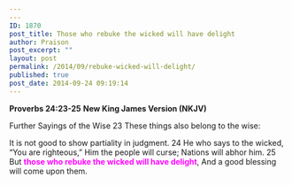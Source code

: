 ```yaml
---
---
ID: 1870
post_title: Those who rebuke the wicked will have delight
author: Praison
post_excerpt: ""
layout: post
permalink: /2014/09/rebuke-wicked-will-delight/
published: true
post_date: 2014-09-24 09:19:14
---
```

<strong>Proverbs 24:23-25</strong>
<strong> New King James Version (NKJV)</strong>

Further Sayings of the Wise
23 These things also belong to the wise:

It is not good to show partiality in judgment.
24 He who says to the wicked, “You are righteous,”
Him the people will curse;
Nations will abhor him.
25 But <span style="color: #ff00ff;"><strong>those who rebuke the wicked will have delight</strong></span>,
And a good blessing will come upon them.